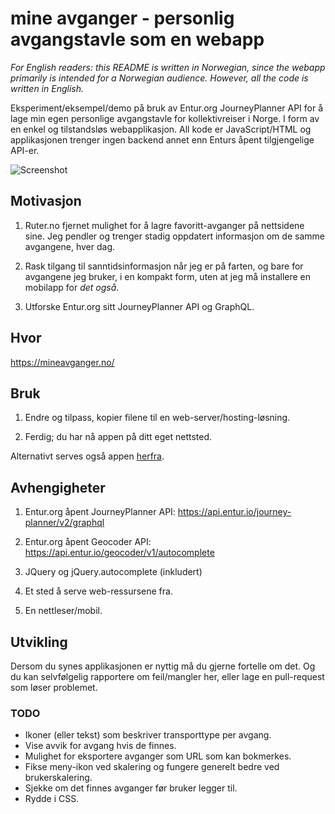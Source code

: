 # mine avganger - personlig avgangstavle som en webapp

*For English readers: this README is written in Norwegian, since the webapp
primarily is intended for a Norwegian audience. However, all the code is written
in English.*

Eksperiment/eksempel/demo på bruk av Entur.org JourneyPlanner API for å lage min
egen personlige avgangstavle for kollektivreiser i Norge. I form av en enkel og
tilstandsløs webapplikasjon. All kode er JavaScript/HTML og applikasjonen
trenger ingen backend annet enn Enturs åpent tilgjengelige API-er.

![Screenshot](https://stegard.net/dl/mineavganger3.png)

## Motivasjon

1. Ruter.no fjernet mulighet for å lagre favoritt-avganger på nettsidene sine.
   Jeg pendler og trenger stadig oppdatert informasjon om de samme avgangene,
   hver dag.
  
2. Rask tilgang til sanntidsinformasjon når jeg er på farten, og bare for
   avgangene jeg bruker, i en kompakt form, uten at jeg må installere en
   mobilapp for *det også*.

3. Utforske Entur.org sitt JourneyPlanner API og GraphQL.


## Hvor

https://mineavganger.no/

## Bruk

1. Endre og tilpass, kopier filene til en web-server/hosting-løsning.

2. Ferdig; du har nå appen på ditt eget nettsted.

Alternativt serves også appen <a href="https://mineavganger.no/">herfra</a>.

## Avhengigheter

1. Entur.org åpent JourneyPlanner API: https://api.entur.io/journey-planner/v2/graphql

2. Entur.org åpent Geocoder API: https://api.entur.io/geocoder/v1/autocomplete

3. JQuery og jQuery.autocomplete (inkludert)

4. Et sted å serve web-ressursene fra.

5. En nettleser/mobil.

## Utvikling

Dersom du synes applikasjonen er nyttig må du gjerne fortelle om det. Og du kan
selvfølgelig rapportere om feil/mangler her, eller lage en pull-request som
løser problemet. 

### TODO

- Ikoner (eller tekst) som beskriver transporttype per avgang.
- Vise avvik for avgang hvis de finnes.
- Mulighet for eksportere avganger som URL som kan bokmerkes.
- Fikse meny-ikon ved skalering og fungere generelt bedre ved brukerskalering.
- Sjekke om det finnes avganger før bruker legger til.
- Rydde i CSS.
